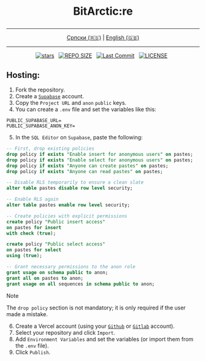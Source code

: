 # <p align="center">BitArctic:re</p>

<div align="center">

---

[Српски (🇷🇸)](README.md) | [English (🇬🇧)](README-en.md)

---

</div>

<div align="center">
<p>
<a href="https://github.com/crnobog69/bitarctic/stargazers"><img src="https://img.shields.io/github/stars/crnobog69/bitarctic?style=for-the-badge&logo=starship&color=C9CBFF&logoColor=C9CBFF&labelColor=302D41" alt="stars"></a>&nbsp;&nbsp;
<a href="https://github.com/crnobog69/bitarctic/"><img src="https://img.shields.io/github/repo-size/crnobog69/bitarctic?style=for-the-badge&logo=linux&logoColor=f9e2af&label=Size&labelColor=302D41&color=f9e2af" alt="REPO SIZE"></a>&nbsp;&nbsp;
<a href="https://github.com/crnobog69/bitarctic/commits/main/"><img src="https://img.shields.io/github/last-commit/crnobog69/bitarctic?style=for-the-badge&logo=github&logoColor=eba0ac&label=Last%20Commit&labelColor=302D41&color=eba0ac" alt="Last Commit"></a>&nbsp;&nbsp;
<a href="https://github.com/crnobog69/bitarctic/LICENSE"><img src="https://img.shields.io/github/license/crnobog69/bitarctic?style=for-the-badge&logo=&color=CBA6F7&logoColor=CBA6F7&labelColor=302D41" alt="LICENSE"></a>&nbsp;&nbsp;
</p>
</div>

## Hosting:

1. Fork the repository.
2. Create a [`Supabase`](https://supabase.com/) account.
3. Copy the `Project URL` and `anon` `public` keys.
4. You can create a `.env` file and set the variables like this:

```text
PUBLIC_SUPABASE_URL=
PUBLIC_SUPABASE_ANON_KEY=
```

5. In the `SQL Editor` on `Supabase`, paste the following:

```sql
-- First, drop existing policies
drop policy if exists "Enable insert for anonymous users" on pastes;
drop policy if exists "Enable select for anonymous users" on pastes;
drop policy if exists "Anyone can create pastes" on pastes;
drop policy if exists "Anyone can read pastes" on pastes;

-- Disable RLS temporarily to ensure a clean slate
alter table pastes disable row level security;

-- Enable RLS again
alter table pastes enable row level security;

-- Create policies with explicit permissions
create policy "Public insert access"
on pastes for insert
with check (true);

create policy "Public select access"
on pastes for select
using (true);

-- Grant necessary permissions to the anon role
grant usage on schema public to anon;
grant all on pastes to anon;
grant usage on all sequences in schema public to anon;
```

> [!NOTE]
> The `drop policy` section is not mandatory; it is only required if the user made a mistake.

6. Create a Vercel account (using your [`Github`](https://github.com/) or [`Gitlab`](https://gitlab.com/) account).
7. Select your repository and click `Import`.
8. Add `Environment Variables` and set the variables (or import them from the `.env` file).
9. Click `Publish`.
